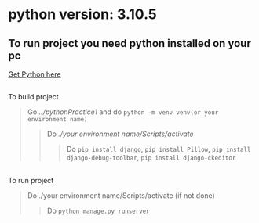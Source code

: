 # python version: 3.10.5

###
To run project you need python installed on your pc
---
[Get Python here](https://www.python.org/downloads/)

##
To build project 
> Go *../pythonPractice1* and do `python -m venv venv(or your environment name)`
>> Do *./your environment name/Scripts/activate*
>>> Do `pip install django`, `pip install Pillow`, `pip install django-debug-toolbar`, `pip install django-ckeditor`

##
To run project 
> Do ./your environment name/Scripts/activate (if not done)
>> Do `python manage.py runserver`
